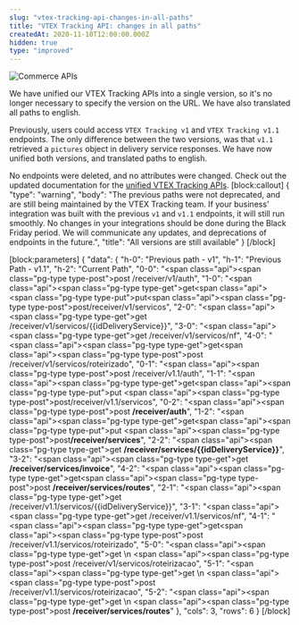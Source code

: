 ```yaml
---
slug: "vtex-tracking-api-changes-in-all-paths"
title: "VTEX Tracking API: changes in all paths"
createdAt: 2020-11-10T12:00:00.000Z
hidden: true
type: "improved"
---
```


![Commerce APIs](https://img.shields.io/badge/-Commerce%20APIs-brightgreen)

We have unified our VTEX Tracking APIs into a single version, so it's no longer necessary to specify the version on the URL. We have also translated all paths to english.

Previously, users could access `VTEX Tracking v1` and `VTEX Tracking v1.1` endpoints. The only difference between the two versions, was that `v1.1` retrieved a `pictures` object in delivery service responses. We have now unified both versions, and translated paths to english.

No endpoints were deleted, and no attributes were changed. Check out the updated documentation for the [unified VTEX Tracking APIs](https://developers.vtex.com/vtex-developer-docs/reference/authentication).
[block:callout]
{
  "type": "warning",
  "body": "The previous paths were not deprecated, and are still being maintained by the VTEX Tracking team. If your business' integration was built with the previous `v1` and `v1.1` endpoints, it will still run smoothly. No changes in your integrations should be done during the Black Friday period. We will communicate any updates, and deprecations of endpoints in the future.",
  "title": "All versions are still available"
}
[/block]

[block:parameters]
{
  "data": {
    "h-0": "Previous path - v1",
    "h-1": "Previous Path - v1.1",
    "h-2": "Current Path",
    "0-0": "<span class=\"api\"><span class=\"pg-type type-post\">post</span> /receiver/v1/auth",
    "1-0": "<span class=\"api\"><span class=\"pg-type type-get\">get</span><span class=\"api\"> <span class=\"pg-type type-put\">put</span><span class=\"api\"><span class=\"pg-type type-post\">post</span>/receiver/v1/servicos",
    "2-0": "<span class=\"api\"><span class=\"pg-type type-get\">get</span> /receiver/v1/servicos/{{idDeliveryService}}",
    "3-0": "<span class=\"api\"><span class=\"pg-type type-get\">get</span> /receiver/v1/servicos/nf",
    "4-0": "<span class=\"api\"><span class=\"pg-type type-get\">get</span><span class=\"api\"><span class=\"pg-type type-post\">post</span> /receiver/v1/servicos/roteirizado",
    "0-1": "<span class=\"api\"><span class=\"pg-type type-post\">post</span> /receiver/v1.1/auth",
    "1-1": "<span class=\"api\"><span class=\"pg-type type-get\">get</span><span class=\"api\"><span class=\"pg-type type-put\">put</span> <span class=\"api\"><span class=\"pg-type type-post\">post</span>/receiver/v1.1/servicos",
    "0-2": "<span class=\"api\"><span class=\"pg-type type-post\">post</span> **/receiver/auth**",
    "1-2": "<span class=\"api\"><span class=\"pg-type type-get\">get</span><span class=\"api\"><span class=\"pg-type type-put\">put</span> <span class=\"api\"><span class=\"pg-type type-post\">post</span>**/receiver/services**",
    "2-2": "<span class=\"api\"><span class=\"pg-type type-get\">get</span> **/receiver/services/{{idDeliveryService}}**",
    "3-2": "<span class=\"api\"><span class=\"pg-type type-get\">get</span> **/receiver/services/invoice**",
    "4-2": "<span class=\"api\"><span class=\"pg-type type-get\">get</span><span class=\"api\"><span class=\"pg-type type-post\">post</span> **/receiver/services/routes**",
    "2-1": "<span class=\"api\"><span class=\"pg-type type-get\">get</span> /receiver/v1.1/servicos/{{idDeliveryService}}",
    "3-1": "<span class=\"api\"><span class=\"pg-type type-get\">get</span> /receiver/v1.1/servicos/nf",
    "4-1": "<span class=\"api\"><span class=\"pg-type type-get\">get</span><span class=\"api\"><span class=\"pg-type type-post\">post</span> /receiver/v1.1/servicos/roteirizado",
    "5-0": "<span class=\"api\"><span class=\"pg-type type-get\">get</span> \n <span class=\"api\"><span class=\"pg-type type-post\">post</span> /receiver/v1/servicos/roteirizacao",
    "5-1": "<span class=\"api\"><span class=\"pg-type type-get\">get</span> \n <span class=\"api\"><span class=\"pg-type type-post\">post</span> /receiver/v1.1/servicos/roteirizacao",
    "5-2": "<span class=\"api\"><span class=\"pg-type type-get\">get</span> \n <span class=\"api\"><span class=\"pg-type type-post\">post</span> **/receiver/services/routes**"
  },
  "cols": 3,
  "rows": 6
}
[/block]
